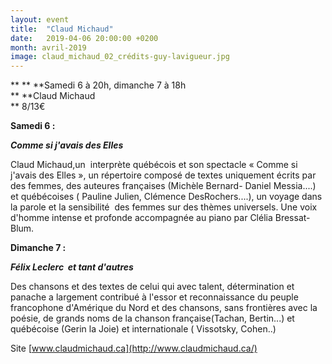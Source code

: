```yaml
---
layout: event
title:  "Claud Michaud"
date:   2019-04-06 20:00:00 +0200
month: avril-2019
image: claud_michaud_02_crédits-guy-lavigueur.jpg
---
```


**
**
**Samedi 6 à 20h, dimanche 7 à 18h  
** **Claud Michaud  
** 8/13€





**Samedi 6 :**

**_Comme si j'avais des Elles_**

Claud Michaud,un  interprète québécois et son spectacle « Comme si j'avais des Elles », un répertoire composé de textes uniquement écrits par des femmes, des auteures françaises (Michèle Bernard- Daniel Messia....) et québécoises ( Pauline Julien, Clémence DesRochers....), un voyage dans la parole et la sensibilité  des femmes sur des thèmes universels. Une voix d'homme intense et profonde accompagnée au piano par Clélia Bressat- Blum. 

**Dimanche 7 :**

**_Félix Leclerc  et tant d'autres_** 

Des chansons et des textes de celui qui avec talent, détermination et panache a largement contribué à l'essor et reconnaissance du peuple francophone d'Amérique du Nord et des chansons, sans frontières avec la poésie, de grands noms de la chanson française(Tachan, Bertin...) et québécoise (Gerin la Joie) et internationale ( Vissotsky, Cohen..) 

Site [www.claudmichaud.ca](http://www.claudmichaud.ca/)